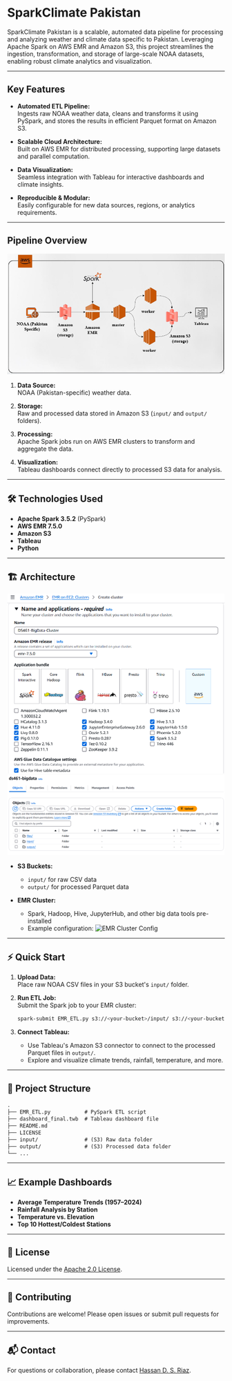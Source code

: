 # SparkClimate Pakistan

SparkClimate Pakistan is a scalable, automated data pipeline for processing and analyzing weather and climate data specific to Pakistan. Leveraging Apache Spark on AWS EMR and Amazon S3, this project streamlines the ingestion, transformation, and storage of large-scale NOAA datasets, enabling robust climate analytics and visualization.

---

## Key Features

- **Automated ETL Pipeline:**  
  Ingests raw NOAA weather data, cleans and transforms it using PySpark, and stores the results in efficient Parquet format on Amazon S3.

- **Scalable Cloud Architecture:**  
  Built on AWS EMR for distributed processing, supporting large datasets and parallel computation.

- **Data Visualization:**  
  Seamless integration with Tableau for interactive dashboards and climate insights.

- **Reproducible & Modular:**  
  Easily configurable for new data sources, regions, or analytics requirements.

---

## Pipeline Overview

![pipeline](https://raw.githubusercontent.com/hassandsriaz/SparkClimate-Pakistan/refs/heads/main/Pipeline.png)

1. **Data Source:**  
   NOAA (Pakistan-specific) weather data.

2. **Storage:**  
   Raw and processed data stored in Amazon S3 (`input/` and `output/` folders).

3. **Processing:**  
   Apache Spark jobs run on AWS EMR clusters to transform and aggregate the data.

4. **Visualization:**  
   Tableau dashboards connect directly to processed S3 data for analysis.

---

## 🛠️ Technologies Used

- **Apache Spark 3.5.2** (PySpark)
- **AWS EMR 7.5.0**
- **Amazon S3**
- **Tableau**
- **Python**

---

## 🏗️ Architecture

![emr](https://raw.githubusercontent.com/hassandsriaz/SparkClimate-Pakistan/refs/heads/main/EMR.png)
![s3](https://github.com/hassandsriaz/SparkClimate-Pakistan/blob/main/S3.png?raw=true)

- **S3 Buckets:**  
  - `input/` for raw CSV data  
  - `output/` for processed Parquet data

- **EMR Cluster:**  
  - Spark, Hadoop, Hive, JupyterHub, and other big data tools pre-installed  
  - Example configuration:
    ![EMR Cluster Config](https://github.com/hassandsriaz/SparkClimate-Pakistan/blob/main/EMR_Cluster_Config.png?raw=true)

---

## ⚡ Quick Start

1. **Upload Data:**  
   Place raw NOAA CSV files in your S3 bucket's `input/` folder.

2. **Run ETL Job:**  
   Submit the Spark job to your EMR cluster:
   ```bash
   spark-submit EMR_ETL.py s3://<your-bucket>/input/ s3://<your-bucket>/output/
   ```

3. **Connect Tableau:**  
   - Use Tableau's Amazon S3 connector to connect to the processed Parquet files in `output/`.
   - Explore and visualize climate trends, rainfall, temperature, and more.

---

## 📁 Project Structure

```
.
├── EMR_ETL.py           # PySpark ETL script
├── dashboard_final.twb  # Tableau dashboard file
├── README.md
├── LICENSE
├── input/               # (S3) Raw data folder
├── output/              # (S3) Processed data folder
└── ...
```

---

## 📈 Example Dashboards

- **Average Temperature Trends (1957–2024)**
- **Rainfall Analysis by Station**
- **Temperature vs. Elevation**
- **Top 10 Hottest/Coldest Stations**

---

## 📜 License

Licensed under the [Apache 2.0 License](./LICENSE).

---

## 🤝 Contributing

Contributions are welcome! Please open issues or submit pull requests for improvements.

---

## 📬 Contact

For questions or collaboration, please contact [Hassan D. S. Riaz](https://github.com/hassandsriaz).
